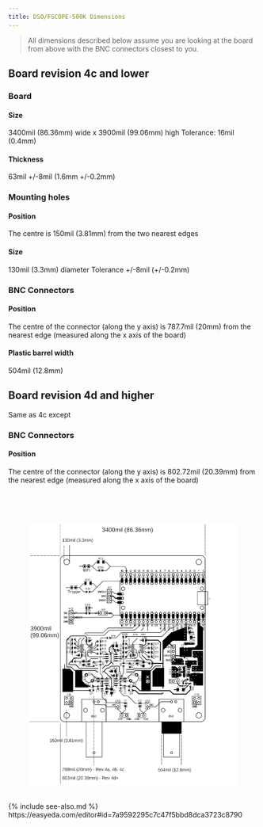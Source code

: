 ```yaml
---
title: DSO/FSCOPE-500K Dimensions
---
```


> All dimensions described below assume you are looking at the board from above with the BNC connectors closest to you.

## Board revision 4c and lower

### Board
#### Size
3400mil (86.36mm) wide x 3900mil (99.06mm) high
Tolerance: 16mil (0.4mm)
#### Thickness
63mil +/-8mil  (1.6mm +/-0.2mm)

### Mounting holes
#### Position
The centre is 150mil (3.81mm) from the two nearest edges
#### Size
130mil (3.3mm) diameter
Tolerance +/-8mil   (+/-0.2mm)

### BNC Connectors
#### Position
The centre of the connector (along the y axis) is 787.7mil (20mm) from the nearest edge (measured along the x axis of the board)
#### Plastic barrel width
504mil (12.8mm)


## Board revision 4d and higher
Same as 4c except

### BNC Connectors
#### Position
The centre of the connector (along the y axis) is 802.72mil (20.39mm) from the nearest edge (measured along the x axis of the board)

<br>
<br>
<br>
<figure>
    <img src="assets/img/fscope250k5-v2/dimensions_fscope-500k-v2_rev3.png" alt="fscope dimensions"/>
</figure>

<br>
{% include see-also.md %}

<br>
https://easyeda.com/editor#id=7a9592295c7c47f5bbd8dca3723c8790
